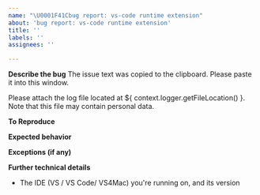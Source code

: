 ```yaml
---
name: "\U0001F41Cbug report: vs-code runtime extension"
about: 'bug report: vs-code runtime extension'
title: ''
labels: ''
assignees: ''

---
```


<!--
Privacy Alert! The contents copied to your clipboard may contain personal data. Prior to posting to GitHub, please remove any personal data which should not be publicly viewable. https://privacy.microsoft.com/en-US/privacystatement`;
-->

**Describe the bug**
The issue text was copied to the clipboard.  Please paste it into this window.

Please attach the log file located at ${ context.logger.getFileLocation() }. Note that this file may contain personal data.

**To Reproduce**

**Expected behavior**

**Exceptions (if any)**

**Further technical details**
- The IDE (VS / VS Code/ VS4Mac) you're running on, and its version
